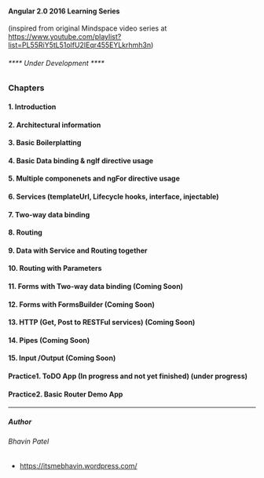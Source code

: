 #### Angular 2.0 2016 Learning Series
(inspired from original Mindspace video series at https://www.youtube.com/playlist?list=PL55RiY5tL51olfU2IEqr455EYLkrhmh3n)

###### **** Under Development ****

### Chapters
#### 1. Introduction
#### 2. Architectural information
#### 3. Basic Boilerplatting
#### 4. Basic Data binding & ngIf directive usage
#### 5. Multiple componenets and ngFor directive usage
#### 6. Services (templateUrl, Lifecycle hooks, interface, injectable)
#### 7. Two-way data binding
#### 8. Routing
#### 9. Data with Service and Routing together
#### 10. Routing with Parameters   
#### 11. Forms with Two-way data binding   (Coming Soon)
#### 12. Forms with FormsBuilder   (Coming Soon)
#### 13. HTTP (Get, Post to RESTFul services)   (Coming Soon)
#### 14. Pipes   (Coming Soon)
#### 15. Input /Output   (Coming Soon)
#### Practice1. ToDO App (In progress and not yet finished)   (under progress)
#### Practice2. Basic Router Demo App
------
##### Author
###### Bhavin Patel
- https://itsmebhavin.wordpress.com/

